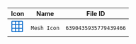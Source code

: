 | Icon | Name | File ID |
| ---  | ---  | ---     |
| ![](Mesh%20Icon.png) | `Mesh Icon` | `6390435935779439466` |
